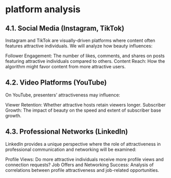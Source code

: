 # platform analysis
## 4.1. Social Media (Instagram, TikTok)
Instagram and TikTok are visually-driven platforms where content often features attractive individuals. We will analyze how beauty influences:

Follower Engagement: The number of likes, comments, and shares on posts featuring attractive individuals compared to others.
Content Reach: How the algorithm might favor content from more attractive users.

## 4.2. Video Platforms (YouTube)
On YouTube, presenters’ attractiveness may influence:

Viewer Retention: Whether attractive hosts retain viewers longer.
Subscriber Growth: The impact of beauty on the speed and extent of subscriber base growth.

## 4.3. Professional Networks (LinkedIn)
LinkedIn provides a unique perspective where the role of attractiveness in professional communication and networking will be examined:

Profile Views: Do more attractive individuals receive more profile views and connection requests?
Job Offers and Networking Success: Analysis of correlations between profile attractiveness and job-related opportunities.